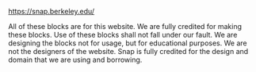 https://snap.berkeley.edu/

All of these blocks are for this website. We are fully credited for making these blocks. Use of these blocks shall not fall under our fault. 
We are designing the blocks not for usage, but for educational purposes. We are not the designers of the website. Snap is fully credited for the design and
domain that we are using and borrowing. 
